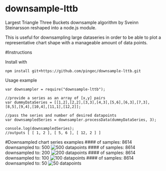 downsample-lttb
===============

Largest Triangle Three Buckets downsample algorithm by Sveinn Steinarsson reshaped into a node.js module.

This is useful for downsampling large dataseries in order to be able to plot a representative chart shape with a manageable amount of data points.
	
#Instructions

Install with

	npm install git+https://github.com/pingec/downsample-lttb.git

Usage example

	var downsampler = require("downsample-lttb");
	
	//provide a series as an array of [x,y] pairs
	var dummyDataSeries = [[1,2],[2,2],[3,3],[4,3],[5,6],[6,3],[7,3],[8,5],[9,4],[10,4],[11,1],[12,2]];

	//pass the series and number of desired datapoints
	var downsampledSeries = downsampler.processData(dummyDataSeries, 3);
	
	console.log(downsampledSeries);	
	//outputs [ [ 1, 2 ], [ 5, 6 ], [ 12, 2 ] ]

#Downsampled chart series examples
###\# of samples: 8614  downsampled to: 500
![500 datapoints](https://raw.githubusercontent.com/pingec/downsample-lttb/master/screenshots/500.png)
###\# of samples: 8614  downsampled to: 200
![200 datapoints](https://raw.githubusercontent.com/pingec/downsample-lttb/master/screenshots/200.png)
###\# of samples: 8614  downsampled to: 100
![100 datapoints](https://raw.githubusercontent.com/pingec/downsample-lttb/master/screenshots/100.png)
###\# of samples: 8614  downsampled to: 50
![50 datapoints](https://raw.githubusercontent.com/pingec/downsample-lttb/master/screenshots/50.png)